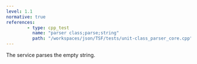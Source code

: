 ```yaml
---
level: 1.1
normative: true
references:
        - type: cpp_test
          name: "parser class;parse;string"
          path: "/workspaces/json/TSF/tests/unit-class_parser_core.cpp"
---
```


The service parses the empty string.
